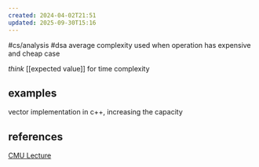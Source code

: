 ```yaml
---
created: 2024-04-02T21:51
updated: 2025-09-30T15:16
---
```

#cs/analysis #dsa
average complexity used when operation has expensive and cheap case

*think* [[expected value]] for time complexity

## examples
vector implementation in c++, increasing the capacity

## references
[CMU Lecture](https://www.cs.cmu.edu/~avrim/451f11/lectures/lect0922.pdf)